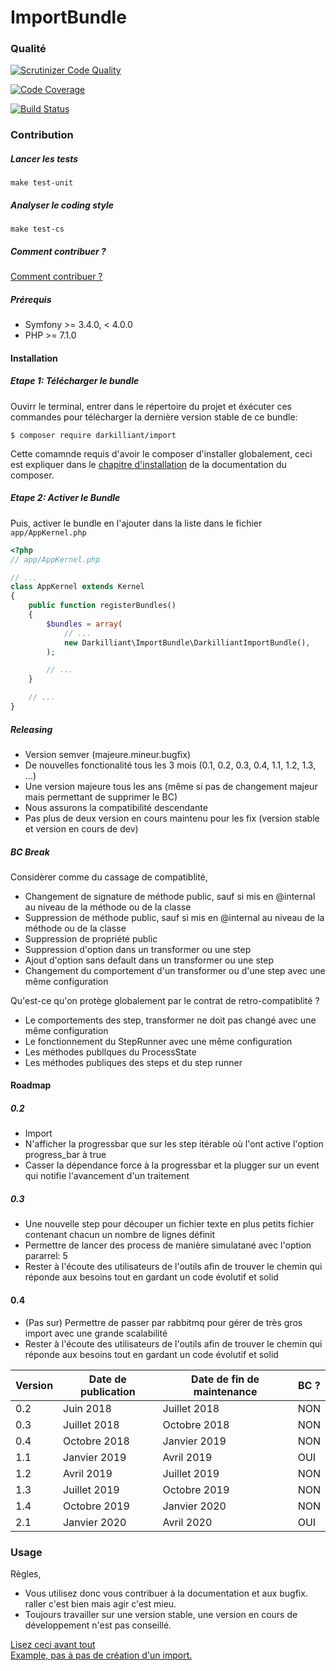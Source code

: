 # ImportBundle

### Qualité

[![Scrutinizer Code Quality](https://scrutinizer-ci.com/g/jean-pasqualini/import/badges/quality-score.png?b=master)](https://scrutinizer-ci.com/g/jean-pasqualini/import/?branch=master)

[![Code Coverage](https://scrutinizer-ci.com/g/jean-pasqualini/import/badges/coverage.png?b=master)](https://scrutinizer-ci.com/g/jean-pasqualini/import/?branch=master)

[![Build Status](https://travis-ci.org/jean-pasqualini/import.svg?branch=master)](https://travis-ci.org/jean-pasqualini/import)

### Contribution

##### Lancer les tests

```
make test-unit
```

##### Analyser le coding style

```
make test-cs
```

##### Comment contribuer ?

[Comment contribuer ?](./doc/contribution.md)

##### Prérequis
- Symfony >= 3.4.0, < 4.0.0
- PHP >= 7.1.0

#### Installation

##### Etape 1: Télécharger le bundle

Ouvirr le terminal, entrer dans le répertoire du projet et éxécuter
ces commandes pour télécharger la dernière version stable de ce bundle:

```console
$ composer require darkilliant/import
```


Cette comamnde requis d'avoir le composer d'installer globalement, ceci
est expliquer dans le [chapitre d'installation](https://getcomposer.org/doc/00-intro.md)
de la documentation du composer.

##### Etape 2: Activer le Bundle

Puis, activer le bundle en l'ajouter dans la liste dans 
le fichier `app/AppKernel.php`

```php
<?php
// app/AppKernel.php

// ...
class AppKernel extends Kernel
{
    public function registerBundles()
    {
        $bundles = array(
            // ...
            new Darkilliant\ImportBundle\DarkilliantImportBundle(),
        );

        // ...
    }

    // ...
}
```

##### Releasing

- Version semver (majeure.mineur.bugfix)
- De nouvelles fonctionalité tous les 3 mois (0.1, 0.2, 0.3, 0.4, 1.1, 1.2, 1.3, ...)
- Une version majeure tous les ans (même si pas de changement majeur mais permettant de supprimer le BC)
- Nous assurons la compatibilité descendante
- Pas plus de deux version en cours maintenu pour les fix (version stable et version en cours de dev)

##### BC Break

Considèrer comme du cassage de compatiblité,
- Changement de signature de méthode public, sauf si mis en @internal au niveau de la méthode ou de la classe
- Suppression de méthode public, sauf si mis en @internal au niveau de la méthode ou de la classe
- Suppression de propriété public
- Suppression d'option dans un transformer ou une step
- Ajout d'option sans default dans un transformer ou une step
- Changement du comportement d'un transformer ou d'une step avec une même configuration


Qu'est-ce qu'on protège globalement par le contrat de retro-compatiblité ?
- Le comportements des step, transformer ne doit pas changé avec une même configuration
- Le fonctionnement du StepRunner avec une même configuration
- Les méthodes publlques du ProcessState
- Les méthodes publiques des steps et du step runner

#### Roadmap

##### 0.2
- Import
- N'afficher la progressbar que sur les step itérable où l'ont active l'option progress_bar à true
- Casser la dépendance force à la progressbar et la plugger sur un event qui notifie l'avancement d'un traitement

##### 0.3
- Une nouvelle step pour découper un fichier texte en plus petits fichier contenant chacun un nombre de lignes définit
- Permettre de lancer des process de manière simulatané avec l'option pararrel: 5
- Rester à l'écoute des utilisateurs de l'outils afin de trouver le chemin qui réponde aux besoins tout en gardant un code évolutif et solid

#### 0.4
- (Pas sur) Permettre de passer par rabbitmq pour gérer de très gros import avec une grande scalabilité 
- Rester à l'écoute des utilisateurs de l'outils afin de trouver le chemin qui réponde aux besoins tout en gardant un code évolutif et solid

| Version | Date de publication | Date de fin de maintenance | BC ? |
|---------|---------------------|----------------------------|------|
| 0.2     | Juin 2018           | Juillet 2018               | NON  |
| 0.3     | Juillet 2018        | Octobre 2018               | NON  |
| 0.4     | Octobre 2018        | Janvier 2019               | NON  |
| 1.1     | Janvier 2019        | Avril 2019                 | OUI  |
| 1.2     | Avril 2019          | Juillet 2019               | NON  |
| 1.3     | Juillet 2019        | Octobre 2019               | NON  |
| 1.4     | Octobre 2019        | Janvier 2020               | NON  |
| 2.1     | Janvier 2020        | Avril 2020                 | OUI  |


### Usage

Règles,

- Vous utilisez donc vous contribuer à la documentation et aux bugfix. raller c'est bien mais agir c'est mieu.
- Toujours travailler sur une version stable, une version en cours de développement n'est pas conseillé.

[Lisez ceci avant tout](./doc/lisez-ceci-avant-tout.md)<br>
[Example, pas à pas de création d'un import.](./doc/pas_a_pas.md)
